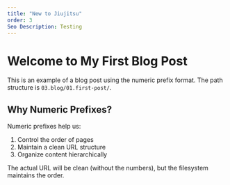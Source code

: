 ```yaml
---
title: "New to Jiujitsu"
order: 3
Seo Description: Testing
---
```


# Welcome to My First Blog Post

This is an example of a blog post using the numeric prefix format. The path structure is `03.blog/01.first-post/`.

## Why Numeric Prefixes?

Numeric prefixes help us:
1. Control the order of pages
2. Maintain a clean URL structure
3. Organize content hierarchically

The actual URL will be clean (without the numbers), but the filesystem maintains the order. 